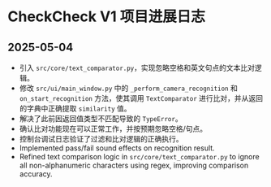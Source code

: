 # CheckCheck V1 项目进展日志

## 2025-05-04
- 引入 `src/core/text_comparator.py`，实现忽略空格和英文句点的文本比对逻辑。
- 修改 `src/ui/main_window.py` 中的 `_perform_camera_recognition` 和 `on_start_recognition` 方法，使其调用 `TextComparator` 进行比对，并从返回的字典中正确提取 `similarity` 值。
- 解决了此前因返回值类型不匹配导致的 `TypeError`。
- 确认比对功能现在可以正常工作，并按预期忽略空格/句点。
- 控制台调试日志验证了过滤和比对逻辑的正确执行。
- Implemented pass/fail sound effects on recognition result.
- Refined text comparison logic in `src/core/text_comparator.py` to ignore all non-alphanumeric characters using regex, improving comparison accuracy.
